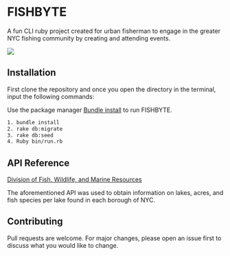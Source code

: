 # FISHBYTE 
 A fun CLI ruby project created for urban fisherman to engage in the greater NYC fishing community by creating and attending events. 

![](EMELYFISHY.gif)
## Installation
First clone the repository and once you open the directory in the terminal, input the following commands: 

Use the package manager [Bundle install](https://bundler.io/) to run FISHBYTE.

```bash
1. bundle install
2. rake db:migrate 
3. rake db:seed 
4. Ruby bin/run.rb
```

## API Reference 
[Division of Fish, Wildlife, and Marine Resources](https://data.ny.gov/Recreation/Recommended-Fishing-Lakes-and-Ponds/mw8j-wduf)

The aforementioned API was used to obtain information on lakes, acres, and fish species per lake found in each borough of NYC. 


## Contributing
Pull requests are welcome. For major changes, please open an issue first to discuss what you would like to change.


<!-- ##  -->
<!-- [MIT](https://choosealicense.com/licenses/mit/) -->